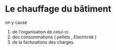 # Le chauffage du bâtiment

on y cause

1. de l'organisation de celui-ci.
2. des consommations ( pellets , Electricité )
3. de la facturations des charges. 
